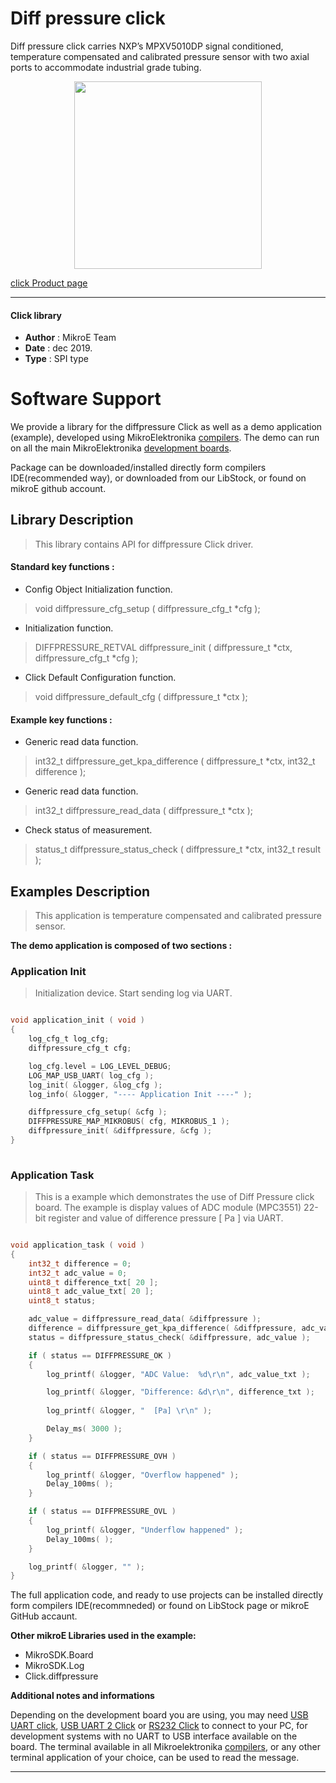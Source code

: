 
# Diff pressure click

Diff pressure click carries NXP’s MPXV5010DP signal conditioned, temperature compensated and calibrated pressure sensor with two axial ports to accommodate industrial grade tubing. 

<p align="center">
  <img src="http://download.mikroe.com/images/click_for_ide/diffpressure_click.png" height=300px>
</p>

[click Product page](<https://www.mikroe.com/diff-pressure-click>)

---


#### Click library 

- **Author**        : MikroE Team
- **Date**          : dec 2019.
- **Type**          : SPI type


# Software Support

We provide a library for the diffpressure Click 
as well as a demo application (example), developed using MikroElektronika 
[compilers](http://shop.mikroe.com/compilers). 
The demo can run on all the main MikroElektronika [development boards](http://shop.mikroe.com/development-boards).

Package can be downloaded/installed directly form compilers IDE(recommended way), or downloaded from our LibStock, or found on mikroE github account. 

## Library Description

> This library contains API for diffpressure Click driver.

#### Standard key functions :

- Config Object Initialization function.
> void diffpressure_cfg_setup ( diffpressure_cfg_t *cfg ); 
 
- Initialization function.
> DIFFPRESSURE_RETVAL diffpressure_init ( diffpressure_t *ctx, diffpressure_cfg_t *cfg );

- Click Default Configuration function.
> void diffpressure_default_cfg ( diffpressure_t *ctx );


#### Example key functions :

- Generic read data function.
> int32_t diffpressure_get_kpa_difference ( diffpressure_t *ctx, int32_t difference );
 
- Generic read data function.
> int32_t diffpressure_read_data ( diffpressure_t *ctx );

- Check status of measurement.
> status_t diffpressure_status_check ( diffpressure_t *ctx, int32_t result );

## Examples Description
 
> This application is temperature compensated and calibrated pressure sensor.

**The demo application is composed of two sections :**

### Application Init 

> Initialization device. Start sending log via UART.


```c

void application_init ( void )
{
    log_cfg_t log_cfg;
    diffpressure_cfg_t cfg;

    log_cfg.level = LOG_LEVEL_DEBUG;
    LOG_MAP_USB_UART( log_cfg );
    log_init( &logger, &log_cfg );
    log_info( &logger, "---- Application Init ----" );

    diffpressure_cfg_setup( &cfg );
    DIFFPRESSURE_MAP_MIKROBUS( cfg, MIKROBUS_1 );
    diffpressure_init( &diffpressure, &cfg );
}
  
```

### Application Task

> This is a example which demonstrates the use of Diff Pressure click board.
              The example is display
              values of ADC module (MPC3551) 22-bit register and
              value of difference pressure [ Pa ] via UART. 

```c

void application_task ( void )
{
    int32_t difference = 0;
    int32_t adc_value = 0;
    uint8_t difference_txt[ 20 ];
    uint8_t adc_value_txt[ 20 ];
    uint8_t status;

    adc_value = diffpressure_read_data( &diffpressure );
    difference = diffpressure_get_kpa_difference( &diffpressure, adc_value );
    status = diffpressure_status_check( &diffpressure, adc_value );

    if ( status == DIFFPRESSURE_OK )
    {
        log_printf( &logger, "ADC Value:  %d\r\n", adc_value_txt );

        log_printf( &logger, "Difference: &d\r\n", difference_txt );
        
        log_printf( &logger, "  [Pa] \r\n" );

        Delay_ms( 3000 );
    }

    if ( status == DIFFPRESSURE_OVH )
    {
        log_printf( &logger, "Overflow happened" );
        Delay_100ms( );
    }

    if ( status == DIFFPRESSURE_OVL )
    {
        log_printf( &logger, "Underflow happened" );
        Delay_100ms( );
    }

    log_printf( &logger, "" );
}  

```
The full application code, and ready to use projects can be  installed directly form compilers IDE(recommneded) or found on LibStock page or mikroE GitHub accaunt.

**Other mikroE Libraries used in the example:** 

- MikroSDK.Board
- MikroSDK.Log
- Click.diffpressure

**Additional notes and informations**

Depending on the development board you are using, you may need 
[USB UART click](http://shop.mikroe.com/usb-uart-click), 
[USB UART 2 Click](http://shop.mikroe.com/usb-uart-2-click) or 
[RS232 Click](http://shop.mikroe.com/rs232-click) to connect to your PC, for 
development systems with no UART to USB interface available on the board. The 
terminal available in all Mikroelektronika 
[compilers](http://shop.mikroe.com/compilers), or any other terminal application 
of your choice, can be used to read the message.



---
